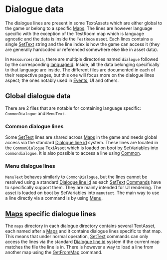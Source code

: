 # Dialogue data

The dialogue lines are present in some TextAssets which are either global to the game or belong to a specific [Maps](../Enums%20and%20IDs/Maps.md). The lines are however language specific with the exception of the TestRoom map which is language agnostic and the data is inside the `TestRoom` asset. Each lines contains a single [SetText](../SetText/SetText.md) string and the line index is how the game can access it (they are generally hardcoded or referenced somewhere else like in asset data).

In `Ressources/data`, there are multiple directories named `dialogue` followed by the corresponding [languageid](../SetText/languageid.md). Inside, all the data belonging specifically to that language are inside. The different files are documented in each of their respective pages, but this one will focus more on the dialogue lines aspect; the ones notably used in [Events](../Enums%20and%20IDs/Events.md), UI and others.

## Global dialogue data

There are 2 files that are notable for containing language specific: `CommonDialogue` and `MenuText`.

### Common dialogue lines

Some [SetText](../SetText/SetText.md) lines are shared across [Maps](../Enums%20and%20IDs/Maps.md) in the game and needs global access via the standard [Dialogue line id](../SetText/Commands/Dialogue%20line%20id.md) system. These lines are located in the `CommonDialogue` TextAsset which is loaded on boot by SetVariables into `commondialogue`. It is also possible to access a line using [Common](../SetText/Commands/Individual%20commands/Common.md).

### Menu dialogue lines

`MenuText` behaves similarly to `CommonDialogue`, but the lines cannot be resolved using a standard [Dialogue line id](../SetText/Commands/Dialogue%20line%20id.md) as each [SetText](../SetText/SetText.md) [Commands](../SetText/Commands/Commands.md) have to specifically support them. They are mainly intended for UI rendering. The asset is loaded on boot by SetVariables into `menutext`. The main way to use a line directly via a command is by using [Menu](../SetText/Commands/Individual%20commands/Menu.md).

## [Maps](../Enums%20and%20IDs/Maps.md) specific dialogue lines

The `maps` directory in each dialogue directory contains several TextAsset, each named after a [Maps](../Enums%20and%20IDs/Maps.md) and it contains dialogue lines specific to that map. This means that under normal operation, [SetText](../SetText/SetText.md) commands can only access the lines via the standard [Dialogue line id](../SetText/Commands/Dialogue%20line%20id.md) system if the current map matches the file the line is in. There is however a way to load a line from another map using the [GetFromMap](../SetText/Commands/Individual%20commands/GetFromMap.md) command.
